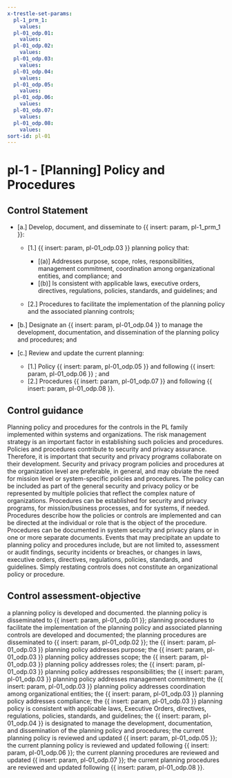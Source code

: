 ```yaml
---
x-trestle-set-params:
  pl-1_prm_1:
    values:
  pl-01_odp.01:
    values:
  pl-01_odp.02:
    values:
  pl-01_odp.03:
    values:
  pl-01_odp.04:
    values:
  pl-01_odp.05:
    values:
  pl-01_odp.06:
    values:
  pl-01_odp.07:
    values:
  pl-01_odp.08:
    values:
sort-id: pl-01
---
```


# pl-1 - \[Planning\] Policy and Procedures

## Control Statement

- \[a.\] Develop, document, and disseminate to {{ insert: param, pl-1_prm_1 }}:

  - \[1.\] {{ insert: param, pl-01_odp.03 }} planning policy that:

    - \[(a)\] Addresses purpose, scope, roles, responsibilities, management commitment, coordination among organizational entities, and compliance; and
    - \[(b)\] Is consistent with applicable laws, executive orders, directives, regulations, policies, standards, and guidelines; and

  - \[2.\] Procedures to facilitate the implementation of the planning policy and the associated planning controls;

- \[b.\] Designate an {{ insert: param, pl-01_odp.04 }} to manage the development, documentation, and dissemination of the planning policy and procedures; and

- \[c.\] Review and update the current planning:

  - \[1.\] Policy {{ insert: param, pl-01_odp.05 }} and following {{ insert: param, pl-01_odp.06 }} ; and
  - \[2.\] Procedures {{ insert: param, pl-01_odp.07 }} and following {{ insert: param, pl-01_odp.08 }}.

## Control guidance

Planning policy and procedures for the controls in the PL family implemented within systems and organizations. The risk management strategy is an important factor in establishing such policies and procedures. Policies and procedures contribute to security and privacy assurance. Therefore, it is important that security and privacy programs collaborate on their development. Security and privacy program policies and procedures at the organization level are preferable, in general, and may obviate the need for mission level or system-specific policies and procedures. The policy can be included as part of the general security and privacy policy or be represented by multiple policies that reflect the complex nature of organizations. Procedures can be established for security and privacy programs, for mission/business processes, and for systems, if needed. Procedures describe how the policies or controls are implemented and can be directed at the individual or role that is the object of the procedure. Procedures can be documented in system security and privacy plans or in one or more separate documents. Events that may precipitate an update to planning policy and procedures include, but are not limited to, assessment or audit findings, security incidents or breaches, or changes in laws, executive orders, directives, regulations, policies, standards, and guidelines. Simply restating controls does not constitute an organizational policy or procedure.

## Control assessment-objective

a planning policy is developed and documented.
the planning policy is disseminated to {{ insert: param, pl-01_odp.01 }};
planning procedures to facilitate the implementation of the planning policy and associated planning controls are developed and documented;
the planning procedures are disseminated to {{ insert: param, pl-01_odp.02 }};
the {{ insert: param, pl-01_odp.03 }} planning policy addresses purpose;
the {{ insert: param, pl-01_odp.03 }} planning policy addresses scope;
the {{ insert: param, pl-01_odp.03 }} planning policy addresses roles;
the {{ insert: param, pl-01_odp.03 }} planning policy addresses responsibilities;
the {{ insert: param, pl-01_odp.03 }} planning policy addresses management commitment;
the {{ insert: param, pl-01_odp.03 }} planning policy addresses coordination among organizational entities;
the {{ insert: param, pl-01_odp.03 }} planning policy addresses compliance;
the {{ insert: param, pl-01_odp.03 }} planning policy is consistent with applicable laws, Executive Orders, directives, regulations, policies, standards, and guidelines;
the {{ insert: param, pl-01_odp.04 }} is designated to manage the development, documentation, and dissemination of the planning policy and procedures;
the current planning policy is reviewed and updated {{ insert: param, pl-01_odp.05 }};
the current planning policy is reviewed and updated following {{ insert: param, pl-01_odp.06 }};
the current planning procedures are reviewed and updated {{ insert: param, pl-01_odp.07 }};
the current planning procedures are reviewed and updated following {{ insert: param, pl-01_odp.08 }}.

